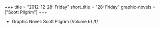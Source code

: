 +++
title = "2012-12-28: Friday"
short_title = "28: Friday"
graphic-novels = ["Scott Pilgrim"]
+++


* Graphic Novel: Scott Pilgrim (Volume 6) /f/
